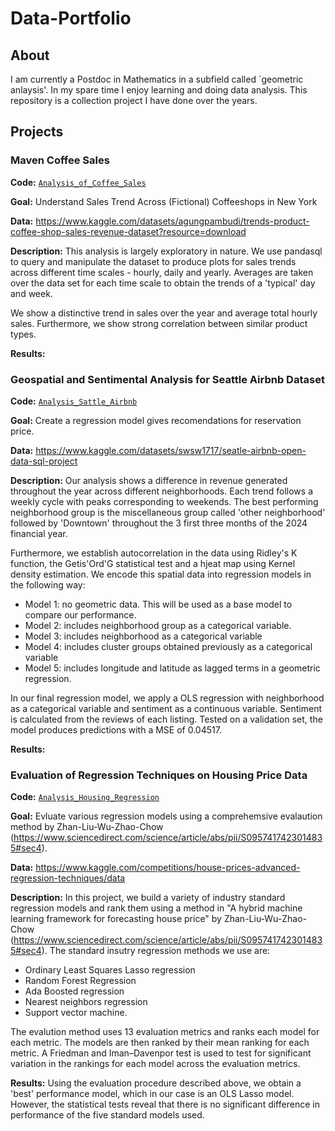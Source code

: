 # Data-Portfolio

## About

I am currently a Postdoc in Mathematics in a subfield called `geometric anlaysis'. In my spare time I enjoy learning and doing data analysis. This repository is a collection project I have done over the years. 

## Projects

### Maven Coffee Sales
**Code:** [`Analysis_of_Coffee_Sales`](https://github.com/hwondo/Data-Analysis-Portfolio-Files/blob/main/Maven_coffee_sales.ipynb)

**Goal:** Understand Sales Trend Across (Fictional) Coffeeshops in New York

**Data:** https://www.kaggle.com/datasets/agungpambudi/trends-product-coffee-shop-sales-revenue-dataset?resource=download

**Description:** This analysis is largely exploratory in nature. We use pandasql to query and manipulate the dataset to produce plots for sales trends across different time scales - hourly, daily and yearly. Averages are taken over the data set for each time scale to obtain the trends of a 'typical' day and week.  

We show a distinctive trend in sales over the year and average total hourly sales. Furthermore, we show strong correlation between similar product types. 


**Results:** 

### Geospatial and Sentimental Analysis for Seattle Airbnb Dataset

**Code:** [`Analysis_Sattle_Airbnb`](https://github.com/hwondo/Data-Analysis-Portfolio-Files/blob/main/Seattle_Airbnb_analysis.ipynb)

**Goal:** Create a regression model gives recomendations for reservation price. 

**Data:** https://www.kaggle.com/datasets/swsw1717/seatle-airbnb-open-data-sql-project

**Description:** Our analysis shows a difference in revenue generated throughout the year across different neighborhoods. Each trend follows a weekly cycle with peaks corresponding to weekends. The best performing neighborhood group is the miscellaneous group called 'other neighborhood' followed by 'Downtown' throughout the 3 first three months of the 2024 financial year.

Furthermore, we establish autocorrelation in the data using Ridley's K function, the Getis'Ord'G statistical test and a hjeat map using Kernel density estimation. We encode this spatial data into regression models in the following way:
- Model 1: no geometric data. This will be used as a base model to compare our performance.
- Model 2: includes neighborhood group as a categorical variable.
- Model 3: includes neighborhood as a categorical variable
- Model 4: includes cluster groups obtained previously as a categorical variable
- Model 5: includes longitude and latitude as lagged terms in a geometric regression.

In our final regression model, we apply a OLS regression with neighborhood as a categorical variable and sentiment as a continuous variable. Sentiment is calculated from the reviews of each listing. Tested on a validation set, the model produces predictions with a MSE of 0.04517.

**Results:** 

### Evaluation of Regression Techniques on Housing Price Data

**Code:** [`Analysis_Housing_Regression`](https://github.com/hwondo/Data-Analysis-Portfolio-Files/blob/main/Housing%20Prices%20Prediction%20Models.ipynb)

**Goal:** Evluate various regression models using a comprehemsive evalaution method by Zhan-Liu-Wu-Zhao-Chow (https://www.sciencedirect.com/science/article/abs/pii/S0957417423014835#sec4).

**Data:** https://www.kaggle.com/competitions/house-prices-advanced-regression-techniques/data

**Description:** In this project, we build a variety of industry standard regression models and rank them using a method in "A hybrid machine learning framework for forecasting house price" by Zhan-Liu-Wu-Zhao-Chow (https://www.sciencedirect.com/science/article/abs/pii/S0957417423014835#sec4). The standard insutry regression methods we use are:
- Ordinary Least Squares Lasso regression
- Random Forest Regression
- Ada Boosted regression
- Nearest neighbors regression
- Support vector machine.

The evalution method uses 13 evaluation metrics and ranks each model for each metric. The models are then ranked by their mean ranking for each metric. A Friedman and Iman–Davenpor test is used to test for significant variation in the rankings for each model across the evaluation metrics. 

**Results:** Using the evaluation procedure described above, we obtain a 'best' performance model, which in our case is an OLS Lasso model. However, the statistical tests reveal that there is no significant difference in performance of the five standard models used.



